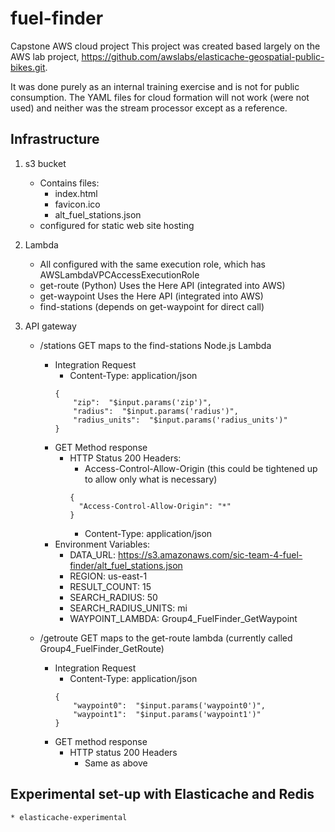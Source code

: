 # fuel-finder
Capstone AWS cloud project 
This project was created based largely on the AWS lab project, https://github.com/awslabs/elasticache-geospatial-public-bikes.git.

It was done purely as an internal training exercise and is not for public consumption. The YAML files for cloud formation will not work (were not used) and neither was the stream processor except as a reference.

## Infrastructure
1. s3 bucket
    * Contains files:
        * index.html
        * favicon.ico
        * alt_fuel_stations.json
    * configured for static web site hosting

2. Lambda
    * All configured with the same execution role, which has AWSLambdaVPCAccessExecutionRole
    * get-route (Python) Uses the Here API (integrated into AWS)
    * get-waypoint Uses the Here API (integrated into AWS)
    * find-stations (depends on get-waypoint for direct call)

3. API gateway
    * /stations GET maps to the find-stations Node.js Lambda
        * Integration Request
            * Content-Type: application/json
            ```
            {
                "zip":  "$input.params('zip')",
                "radius":  "$input.params('radius')",
                "radius_units":  "$input.params('radius_units')"
            }
            ```
        * GET Method response
            * HTTP Status 200 Headers:
                * Access-Control-Allow-Origin (this could be tightened up to allow only what is necessary)
                ```
                {
                  "Access-Control-Allow-Origin": "*"
                }
                ```
                * Content-Type: application/json
        * Environment Variables:
            * DATA_URL: https://s3.amazonaws.com/sic-team-4-fuel-finder/alt_fuel_stations.json
            * REGION: us-east-1
            * RESULT_COUNT: 15
            * SEARCH_RADIUS: 50
            * SEARCH_RADIUS_UNITS: mi
            * WAYPOINT_LAMBDA: Group4_FuelFinder_GetWaypoint

    * /getroute GET maps to the get-route lambda (currently called Group4_FuelFinder_GetRoute)
        * Integration Request
            * Content-Type: application/json
            ```
            {
                "waypoint0":  "$input.params('waypoint0')",
                "waypoint1":  "$input.params('waypoint1')"
            }
            ```
        * GET method response
            * HTTP status 200 Headers
                * Same as above
## Experimental set-up with Elasticache and Redis
    * elasticache-experimental